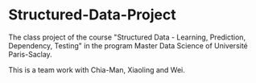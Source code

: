 # Structured-Data-Project
The class project of the course "Structured Data - Learning, Prediction, Dependency, Testing" in the program Master Data Science of Université Paris-Saclay.

This is a team work with Chia-Man, Xiaoling and Wei.
